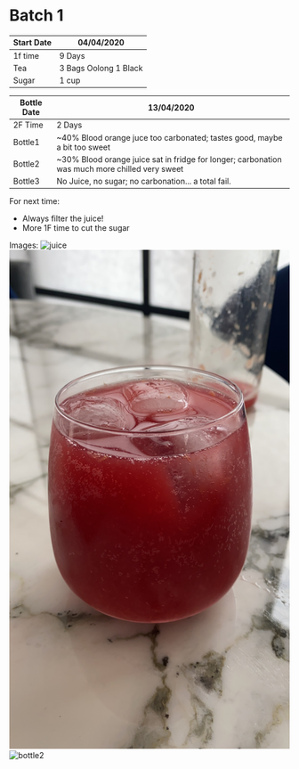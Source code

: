 # Batch 1

| Start Date | 04/04/2020            |
| ---------- | --------------------- |
| 1f time    | 9 Days                |
| Tea        | 3 Bags Oolong 1 Black |
| Sugar      | 1 cup                 |

| Bottle Date | 13/04/2020                                                                                     |
| ----------- | ---------------------------------------------------------------------------------------------- |
| 2F Time     | 2 Days                                                                                         |
| Bottle1     | ~40% Blood orange juce too carbonated; tastes good, maybe a bit too sweet                      |
| Bottle2     | ~30% Blood orange juice sat in fridge for longer; carbonation was much more chilled very sweet |
| Bottle3     | No Juice, no sugar; no carbonation... a total fail.                                            |

For next time:

- Always filter the juice!
- More 1F time to cut the sugar

Images:
![juice](https://github.com/rahilb/kombucha/blob/master/batch_001/juice_content.jpg?raw=true)
![bottle1](https://github.com/rahilb/kombucha/blob/master/batch_001/bottle_1.JPG?raw=true)
![bottle2](https://github.com/rahilb/kombucha/blob/master/batch_001/bottle_2.jpg?raw=true)

